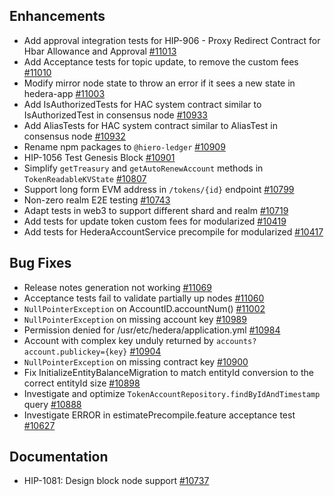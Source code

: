## Enhancements

- Add approval integration tests for HIP-906 - Proxy Redirect Contract for Hbar Allowance and Approval [#11013](https://github.com/hiero-ledger/hiero-mirror-node/issues/11013)
- Add Acceptance tests for topic update, to remove the custom fees [#11010](https://github.com/hiero-ledger/hiero-mirror-node/issues/11010)
- Modify mirror node state to throw an error if it sees a new state in hedera-app [#11003](https://github.com/hiero-ledger/hiero-mirror-node/issues/11003)
- Add IsAuthorizedTests for HAC system contract similar to IsAuthorizedTest in consensus node [#10933](https://github.com/hiero-ledger/hiero-mirror-node/issues/10933)
- Add AliasTests for HAC system contract similar to AliasTest in consensus node [#10932](https://github.com/hiero-ledger/hiero-mirror-node/issues/10932)
- Rename npm packages to `@hiero-ledger` [#10909](https://github.com/hiero-ledger/hiero-mirror-node/issues/10909)
- HIP-1056 Test Genesis Block [#10901](https://github.com/hiero-ledger/hiero-mirror-node/issues/10901)
- Simplify `getTreasury` and `getAutoRenewAccount` methods in `TokenReadableKVState` [#10807](https://github.com/hiero-ledger/hiero-mirror-node/issues/10807)
- Support long form EVM address in `/tokens/{id}` endpoint [#10799](https://github.com/hiero-ledger/hiero-mirror-node/issues/10799)
- Non-zero realm E2E testing [#10743](https://github.com/hiero-ledger/hiero-mirror-node/issues/10743)
- Adapt tests in web3 to support different shard and realm [#10719](https://github.com/hiero-ledger/hiero-mirror-node/issues/10719)
- Add tests for update token custom fees for modularized [#10419](https://github.com/hiero-ledger/hiero-mirror-node/issues/10419)
- Add tests for HederaAccountService precompile for modularized [#10417](https://github.com/hiero-ledger/hiero-mirror-node/issues/10417)

## Bug Fixes

- Release notes generation not working [#11069](https://github.com/hiero-ledger/hiero-mirror-node/issues/11069)
- Acceptance tests fail to validate partially up nodes [#11060](https://github.com/hiero-ledger/hiero-mirror-node/issues/11060)
- `NullPointerException` on AccountID.accountNum() [#11002](https://github.com/hiero-ledger/hiero-mirror-node/issues/11002)
- `NullPointerException` on missing account key [#10989](https://github.com/hiero-ledger/hiero-mirror-node/issues/10989)
- Permission denied for /usr/etc/hedera/application.yml [#10984](https://github.com/hiero-ledger/hiero-mirror-node/issues/10984)
- Account with complex key unduly returned by `accounts?account.publickey={key}` [#10904](https://github.com/hiero-ledger/hiero-mirror-node/issues/10904)
- `NullPointerException` on missing contract key [#10900](https://github.com/hiero-ledger/hiero-mirror-node/issues/10900)
- Fix InitializeEntityBalanceMigration to match entityId conversion to the correct entityId size [#10898](https://github.com/hiero-ledger/hiero-mirror-node/issues/10898)
- Investigate and optimize `TokenAccountRepository.findByIdAndTimestamp` query [#10888](https://github.com/hiero-ledger/hiero-mirror-node/issues/10888)
- Investigate ERROR in estimatePrecompile.feature acceptance test [#10627](https://github.com/hiero-ledger/hiero-mirror-node/issues/10627)

## Documentation

- HIP-1081: Design block node support [#10737](https://github.com/hiero-ledger/hiero-mirror-node/issues/10737)
